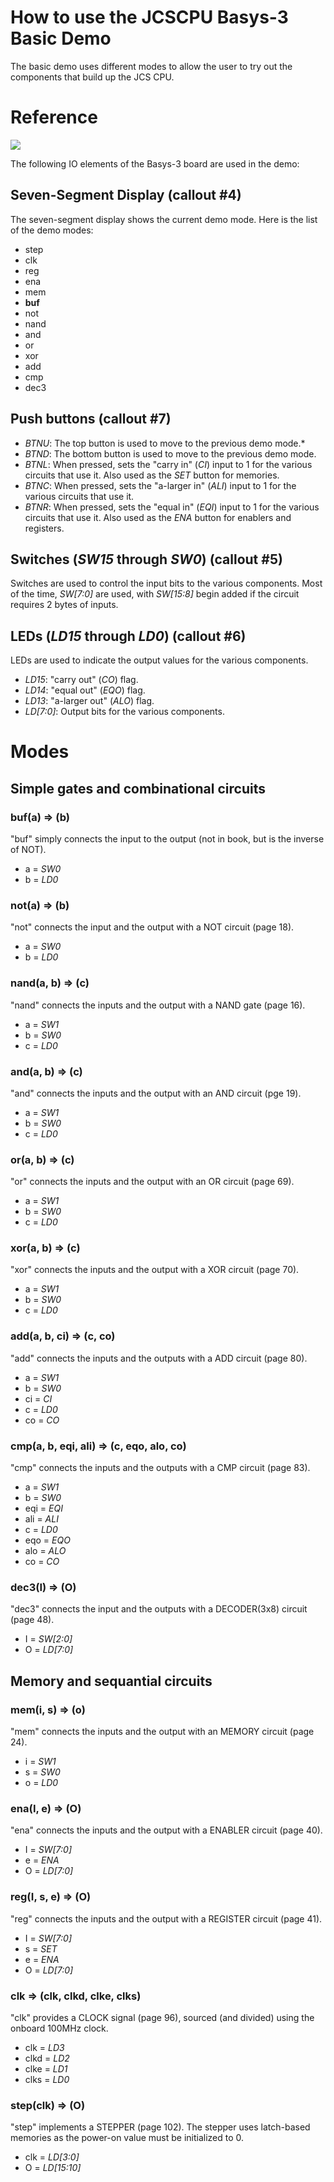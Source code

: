 # How to use the JCSCPU Basys-3 Basic Demo

The basic demo uses different modes to allow the user to try out the components that build up the JCS CPU. 

# Reference

![](https://reference.digilentinc.com/_media/basys3_hardware_walkaround.png)

The following IO elements of the Basys-3 board are used in the demo:

## Seven-Segment Display (callout #4)
The seven-segment display shows the current demo mode. Here is the list of the demo modes:
* step
* clk
* reg
* ena
* mem
* **buf**
* not
* nand
* and
* or
* xor
* add
* cmp
* dec3

## Push buttons (callout #7)
* _BTNU_: The top button is used to move to the previous demo mode.* 
* _BTND_: The bottom button is used to move to the previous demo mode.
* _BTNL_: When pressed, sets the "carry in" (_CI_) input to 1 for the various circuits that use it. Also used as the _SET_ button for memories. 
* _BTNC_: When pressed, sets the "a-larger in" (_ALI_) input to 1 for the various circuits that use it.
* _BTNR_: When pressed, sets the "equal in" (_EQI_) input to 1 for the various circuits that use it. Also used as the _ENA_ button for enablers and registers.

## Switches (_SW15_ through _SW0_) (callout #5)
Switches are used to control the input bits to the various components. Most of the time, _SW[7:0]_ are used, with _SW[15:8]_ begin added if the circuit requires 2 bytes of inputs.

## LEDs (_LD15_ through _LD0_) (callout #6)
LEDs are used to indicate the output values for the various components.
* _LD15_: "carry out" (_CO_) flag.
* _LD14_: "equal out" (_EQO_) flag.
* _LD13_: "a-larger out" (_ALO_) flag.
* _LD[7:0]_: Output bits for the various components.

# Modes

## Simple gates and combinational circuits 

### buf(a) => (b)
"buf" simply connects the input to the output (not in book, but is the inverse of NOT).
* a = _SW0_
* b = _LD0_

### not(a) => (b)
"not" connects the input and the output with a NOT circuit (page 18).
* a = _SW0_
* b = _LD0_

### nand(a, b) => (c)
"nand" connects the inputs and the output with a NAND gate (page 16).
* a = _SW1_
* b = _SW0_
* c = _LD0_

### and(a, b) => (c)
"and" connects the inputs and the output with an AND circuit (pge 19).
* a = _SW1_
* b = _SW0_
* c = _LD0_

### or(a, b) => (c)
"or" connects the inputs and the output with an OR circuit (page 69).
* a = _SW1_
* b = _SW0_
* c = _LD0_

### xor(a, b) => (c)
"xor" connects the inputs and the output with a XOR circuit (page 70).
* a = _SW1_
* b = _SW0_
* c = _LD0_

### add(a, b, ci) => (c, co)
"add" connects the inputs and the outputs with a ADD circuit (page 80).
* a = _SW1_
* b = _SW0_
* ci = _CI_
* c = _LD0_
* co = _CO_

### cmp(a, b, eqi, ali) => (c, eqo, alo, co)
"cmp" connects the inputs and the outputs with a CMP circuit (page 83).
* a = _SW1_
* b = _SW0_
* eqi = _EQI_
* ali = _ALI_
* c = _LD0_
* eqo = _EQO_
* alo = _ALO_
* co = _CO_

### dec3(I) => (O)
"dec3" connects the input and the outputs with a DECODER(3x8) circuit (page 48).
* I = _SW[2:0]_
* O = _LD[7:0]_


## Memory and sequantial circuits

### mem(i, s) => (o)
"mem" connects the inputs and the output with an MEMORY circuit (page 24).
* i = _SW1_
* s = _SW0_
* o = _LD0_

### ena(I, e) => (O)
"ena" connects the inputs and the output with a ENABLER circuit (page 40).
* I = _SW[7:0]_
* e = _ENA_
* O = _LD[7:0]_

### reg(I, s, e) => (O)
"reg" connects the inputs and the output with a REGISTER circuit (page 41).
* I = _SW[7:0]_
* s = _SET_
* e = _ENA_
* O = _LD[7:0]_

### clk => (clk, clkd, clke, clks)
"clk" provides a CLOCK signal (page 96), sourced (and divided) using the onboard 100MHz clock.
* clk = _LD3_
* clkd = _LD2_
* clke = _LD1_
* clks = _LD0_

### step(clk) => (O)
"step" implements a STEPPER (page 102). The stepper uses latch-based memories as the power-on value must be initialized to 0.
* clk = _LD[3:0]_
* O = _LD[15:10]_
